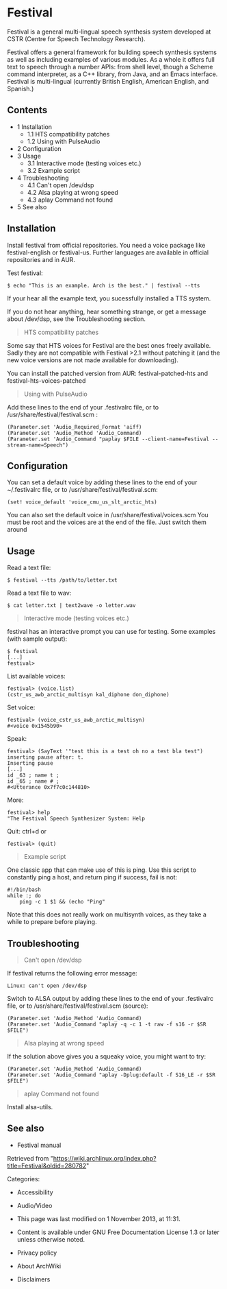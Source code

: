 Festival
========

Festival is a general multi-lingual speech synthesis system developed at
CSTR (Centre for Speech Technology Research).

Festival offers a general framework for building speech synthesis
systems as well as including examples of various modules. As a whole it
offers full text to speech through a number APIs: from shell level,
though a Scheme command interpreter, as a C++ library, from Java, and an
Emacs interface. Festival is multi-lingual (currently British English,
American English, and Spanish.)

Contents
--------

-   1 Installation
    -   1.1 HTS compatibility patches
    -   1.2 Using with PulseAudio
-   2 Configuration
-   3 Usage
    -   3.1 Interactive mode (testing voices etc.)
    -   3.2 Example script
-   4 Troubleshooting
    -   4.1 Can't open /dev/dsp
    -   4.2 Alsa playing at wrong speed
    -   4.3 aplay Command not found
-   5 See also

Installation
------------

Install festival from official repositories. You need a voice package
like festival-english or festival-us. Further languages are available in
official repositories and in AUR.

Test festival:

    $ echo "This is an example. Arch is the best." | festival --tts

If your hear all the example text, you sucessfully installed a TTS
system.

If you do not hear anything, hear something strange, or get a message
about /dev/dsp, see the Troubleshooting section.

> HTS compatibility patches

Some say that HTS voices for Festival are the best ones freely
available. Sadly they are not compatible with Festival >2.1 without
patching it (and the new voice versions are not made available for
downloading).

You can install the patched version from AUR: festival-patched-hts and
festival-hts-voices-patched

> Using with PulseAudio

Add these lines to the end of your .festivalrc file, or to
/usr/share/festival/festival.scm :

    (Parameter.set 'Audio_Required_Format 'aiff)
    (Parameter.set 'Audio_Method 'Audio_Command)
    (Parameter.set 'Audio_Command "paplay $FILE --client-name=Festival --stream-name=Speech")

Configuration
-------------

You can set a default voice by adding these lines to the end of your
~/.festivalrc file, or to /usr/share/festival/festival.scm:

    (set! voice_default 'voice_cmu_us_slt_arctic_hts)

You can also set the default voice in /usr/share/festival/voices.scm You
must be root and the voices are at the end of the file. Just switch them
around

Usage
-----

Read a text file:

    $ festival --tts /path/to/letter.txt

Read a text file to wav:

    $ cat letter.txt | text2wave -o letter.wav

> Interactive mode (testing voices etc.)

festival has an interactive prompt you can use for testing. Some
examples (with sample output):

    $ festival 
    [...]
    festival> 

List available voices:

    festival> (voice.list)
    (cstr_us_awb_arctic_multisyn kal_diphone don_diphone)

Set voice:

    festival> (voice_cstr_us_awb_arctic_multisyn)
    #<voice 0x1545b90>

Speak:

    festival> (SayText '"test this is a test oh no a test bla test")
    inserting pause after: t.
    Inserting pause
    [...]
    id _63 ; name t ; 
    id _65 ; name # ; 
    #<Utterance 0x7f7c0c144810>

More:

    festival> help 
    "The Festival Speech Synthesizer System: Help

Quit: ctrl+d or

    festival> (quit)

> Example script

One classic app that can make use of this is ping. Use this script to
constantly ping a host, and return ping if success, fail is not:

    #!/bin/bash
    while :; do
        ping -c 1 $1 && (echo "Ping" 

Note that this does not really work on multisynth voices, as they take a
while to prepare before playing.

Troubleshooting
---------------

> Can't open /dev/dsp

If festival returns the following error message:

    Linux: can't open /dev/dsp

Switch to ALSA output by adding these lines to the end of your
.festivalrc file, or to /usr/share/festival/festival.scm (source):

    (Parameter.set 'Audio_Method 'Audio_Command)
    (Parameter.set 'Audio_Command "aplay -q -c 1 -t raw -f s16 -r $SR $FILE")

> Alsa playing at wrong speed

If the solution above gives you a squeaky voice, you might want to try:

    (Parameter.set 'Audio_Method 'Audio_Command)
    (Parameter.set 'Audio_Command "aplay -Dplug:default -f S16_LE -r $SR $FILE")

> aplay Command not found

Install alsa-utils.

See also
--------

-   Festival manual

Retrieved from
"https://wiki.archlinux.org/index.php?title=Festival&oldid=280782"

Categories:

-   Accessibility
-   Audio/Video

-   This page was last modified on 1 November 2013, at 11:31.
-   Content is available under GNU Free Documentation License 1.3 or
    later unless otherwise noted.
-   Privacy policy
-   About ArchWiki
-   Disclaimers
